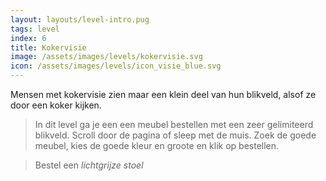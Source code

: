 ```yaml
---
layout: layouts/level-intro.pug
tags: level
index: 6
title: Kokervisie
image: /assets/images/levels/kokervisie.svg
icon: /assets/images/levels/icon_visie_blue.svg
---
```


Mensen met kokervisie zien maar een klein deel van hun blikveld, alsof ze door een koker kijken.

> In dit level ga je een een meubel bestellen met een zeer gelimiteerd blikveld. Scroll door de pagina of sleep met de muis. Zoek de goede meubel, kies de goede kleur en groote en klik op bestellen.

> Bestel een  *lichtgrijze stoel*